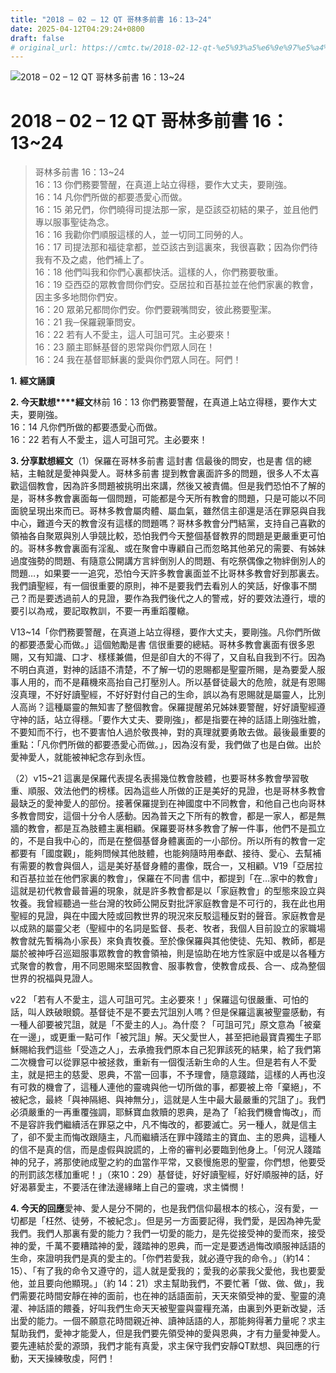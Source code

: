 ```yaml
---
title: "2018 – 02 – 12 QT 哥林多前書 16：13~24"
date: 2025-04-12T04:29:24+0800
draft: false
# original_url: https://cmtc.tw/2018-02-12-qt-%e5%93%a5%e6%9e%97%e5%a4%9a%e5%89%8d%e6%9b%b8-16%ef%bc%9a1324
---
```


![2018 – 02 – 12 QT 哥林多前書 16：13\~24](/images/qt.jpg   "2018 – 02 – 12 QT 哥林多前書 16：13\~24")

# 2018 – 02 – 12 QT 哥林多前書 16：13\~24

> 哥林多前書 16：13\~24  
> 16：13 你們務要警醒，在真道上站立得穩，要作大丈夫，要剛強。  
> 16：14 凡你們所做的都要憑愛心而做。  
> 16：15 弟兄們，你們曉得司提法那一家，是亞該亞初結的果子，並且他們專以服事聖徒為念。  
> 16：16 我勸你們順服這樣的人，並一切同工同勞的人。  
> 16：17 司提法那和福徒拿都，並亞該古到這裏來，我很喜歡；因為你們待我有不及之處，他們補上了。  
> 16：18 他們叫我和你們心裏都快活。這樣的人，你們務要敬重。  
> 16：19 亞西亞的眾教會問你們安。亞居拉和百基拉並在他們家裏的教會，因主多多地問你們安。  
> 16：20 眾弟兄都問你們安。你們要親嘴問安，彼此務要聖潔。  
> 16：21 我─保羅親筆問安。  
> 16：22 若有人不愛主，這人可詛可咒。主必要來！  
> 16：23 願主耶穌基督的恩常與你們眾人同在！  
> 16：24 我在基督耶穌裏的愛與你們眾人同在。阿們！

**1.** **經文誦讀**

**2. 今天默想****經文**林前 16：13 你們務要警醒，在真道上站立得穩，要作大丈夫，要剛強。  
16：14 凡你們所做的都要憑愛心而做。  
16：22 若有人不愛主，這人可詛可咒。主必要來！

**3. 分享默想經文**（1）保羅在哥林多前書 這封書 信最後的問安，也是書 信的總結，主軸就是愛神與愛人。哥林多前書 提到教會裏面許多的問題，很多人不太喜歡這個教會，因為許多問題被挑明出來講，然後又被責備。但是我們恐怕不了解的是，哥林多教會裏面每一個問題，可能都是今天所有教會的問題，只是可能以不同面貌呈現出來而已。哥林多教會屬肉體、屬血氣，雖然信主卻還是活在罪惡與自我中心，難道今天的教會沒有這樣的問題嗎？哥林多教會分門結黨，支持自己喜歡的領袖各自聚眾與別人爭競比較，恐怕我們今天整個基督教界的問題是更嚴重更可怕的。哥林多教會裏面有淫亂、或在聚會中專顧自己而忽略其他弟兄的需要、有姊妹過度強勢的問題、有隨意公開講方言絆倒別人的問題、有吃祭偶像之物絆倒別人的問題…，如果要一一追究，恐怕今天許多教會裏面並不比哥林多教會好到那裏去。我們讀聖經，有一個很重要的原則，神不是要我們去看別人的笑話，好像事不關己？而是要透過前人的見證，要作為我們後代之人的警戒，好的要效法遵行，壞的要引以為戒，要記取教訓，不要一再重蹈覆轍。

V13\~14「你們務要警醒，在真道上站立得穩，要作大丈夫，要剛強。凡你們所做的都要憑愛心而做。」這個勉勵是書 信很重要的總結。哥林多教會裏面有很多恩賜，又有知識、口才、樣樣兼備，但是卻自大的不得了，又自私自我到不行。因為不明白真道，對神的話語不清楚，不了解一切的恩賜都是聖靈所賜，是為要愛人服事人用的，而不是藉機來高抬自己打壓別人。所以基督徒最大的危險，就是有恩賜沒真理，不好好讀聖經，不好好對付自己的生命，誤以為有恩賜就是屬靈人，比別人高尚？這種屬靈的無知害了整個教會。保羅提醒弟兄姊妹要警醒，好好讀聖經遵守神的話，站立得穩。「要作大丈夫、要剛強」，都是指要在神的話語上剛強壯膽，不要知而不行，也不要害怕人過於敬畏神，對的真理就要勇敢去做。最後最重要的重點：「凡你們所做的都要憑愛心而做。」，因為沒有愛，我們做了也是白做。出於愛神愛人，就能被神紀念存到永恆。

（2）v15\~21 這裏是保羅代表提名表揚幾位教會肢體，也要哥林多教會學習敬重、順服、效法他們的榜樣。因為這些人所做的正是美好的見證，也是哥林多教會最缺乏的愛神愛人的部份。接著保羅提到在神國度中不同教會，和他自己也向哥林多教會問安，這個十分令人感動。因為普天之下所有的教會，都是一家人，都是無牆的教會，都是互為肢體主裏相顧。保羅要哥林多教會了解一件事，他們不是孤立的，不是自我中心的，而是在整個基督身體裏面的一小部份。所以所有的教會一定都要有「國度觀」，能夠問候其他肢體，也能夠隨時用奉獻、接待、愛心、去幫補有需要的教會與個人，這是美好基督身體的畫像，既合一，又相顧。V19「亞居拉和百基拉並在他們家裏的教會」，保羅在不同書 信中，都提到「在…家中的教會」這就是初代教會最普遍的現象，就是許多教會都是以「家庭教會」的型態來設立與牧養。我曾經聽過一些台灣的牧師公開反對批評家庭教會是不可行的，我在此也用聖經的見證，與在中國大陸或回教世界的現況來反駁這種反對的聲音。家庭教會是以成熟的屬靈父老（聖經中的名詞是監督、長老、牧者，我個人目前設立的家職場教會就先暫稱為小家長）來負責牧養。至於像保羅與其他使徒、先知、教師，都是屬於被神呼召巡廻服事眾教會的教會領袖，則是協助在地方性家庭中或是以各種方式聚會的教會，用不同恩賜來堅固教會、服事教會，使教會成長、合一、成為整個世界的祝福與見證人。

v22 「若有人不愛主，這人可詛可咒。主必要來！」保羅這句很嚴重、可怕的話，叫人跌破眼鏡。基督徒不是不要去咒詛別人嗎？但是保羅這裏被聖靈感動，有一種人卻要被咒詛，就是「不愛主的人」。為什麼？「可詛可咒」原文意為「被棄在一邊」，或更重一點可作「被咒詛」解。天父愛世人，甚至把祂最寶貴獨生子耶穌賜給我們這些「受造之人」，去承擔我們原本自己犯罪該死的結果，給了我們第二次機會可以從罪惡中被拯救，重新有一個復活新生命的人生。但是若有人不愛主，就是把主的慈愛、恩典，不當一回事，不予理會，隨意踐踏，這樣的人再也沒有可救的機會了，這種人連他的靈魂與他一切所做的事，都要被上帝「棄絕」，不被紀念，最終「與神隔絕、與神無分」，這就是人生中最大最嚴重的咒詛了」。我們必須嚴重的一再重覆強調，耶穌寶血救贖的恩典，是為了「給我們機會悔改」，而不是容許我們繼續活在罪惡之中，凡不悔改的，都要滅亡。另一種人，就是信主了，卻不愛主而悔改跟隨主，凡而繼續活在罪中踐踏主的寶血、主的恩典，這種人的信不是真的信，而是虛假與說謊的，上帝的審判必要臨到他身上。「何況人踐踏神的兒子，將那使祂成聖之約的血當作平常，又褻慢施恩的聖靈，你們想，他要受的刑罰該怎樣加重呢！」（來10：29）基督徒，好好讀聖經，好好順服神的話，好好渴慕愛主，不要活在律法邊緣睹上自己的靈魂，求主憐憫！

**4. 今天的回應**愛神、愛人是分不開的，也是我們信仰最根本的核心，沒有愛，一切都是「枉然、徒勞，不被紀念」。但是另一方面要記得，我們愛，是因為神先愛我們。我們人那裏有愛的能力？我們一切愛的能力，是先從接受神的愛而來，接受神的愛，千萬不要糟踏神的愛，踐踏神的恩典，而一定是要透過悔改順服神話語的生命，來證明我們是真的愛主的。「你們若愛我，就必遵守我的命令。」（約14：15）、「有了我的命令又遵守的，這人就是愛我的；愛我的必蒙我父愛他，我也要愛他，並且要向他顯現。」（約 14：21）求主幫助我們，不要忙著「做、做、做」，我們需要花時間安靜在神的面前，也在神的話語面前，天天來領受神的愛、聖靈的澆灌、神話語的餵養，好叫我們生命天天被聖靈與靈糧充滿，由裏到外更新改變，活出愛的能力。一個不願意花時間親近神、讀神話語的人，那能夠得著力量呢？求主幫助我們，愛神才能愛人，但是我們要先領受神的愛與恩典，才有力量愛神愛人。要先連結於愛的源頭，我們才能有真愛，求主保守我們安靜QT默想、與回應的行動，天天操練敬虔，阿們！